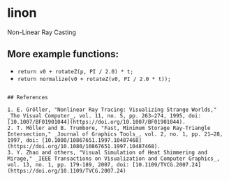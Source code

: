 # linon

Non-Linear Ray Casting

## More example functions:

- `return v0 + rotateZ(p, PI / 2.0) * t;`
- `return normalize(v0 + rotateZ(v0, PI / 2.0 * t));`

```

## References

1. E. Gröller, "Nonlinear Ray Tracing: Visualizing Strange Worlds," _The Visual Computer_, vol. 11, no. 5, pp. 263–274, 1995, doi: [10.1007/BF01901044](https://doi.org/10.1007/BF01901044).
2. T. Möller and B. Trumbore, "Fast, Minimum Storage Ray-Triangle Intersection," _Journal of Graphics Tools_, vol. 2, no. 1, pp. 21–28, 1997, doi: [10.1080/10867651.1997.10487468](https://doi.org/10.1080/10867651.1997.10487468).
3. Y. Zhao and others, "Visual Simulation of Heat Shimmering and Mirage," _IEEE Transactions on Visualization and Computer Graphics_, vol. 13, no. 1, pp. 179-189, 2007, doi: [10.1109/TVCG.2007.24](https://doi.org/10.1109/TVCG.2007.24)

```
